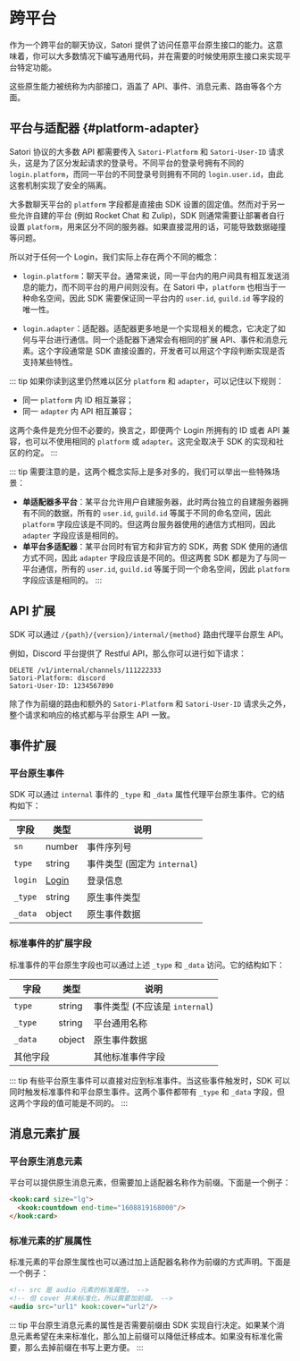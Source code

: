 # 跨平台

作为一个跨平台的聊天协议，Satori 提供了访问任意平台原生接口的能力。这意味着，你可以大多数情况下编写通用代码，并在需要的时候使用原生接口来实现平台特定功能。

这些原生能力被统称为内部接口，涵盖了 API、事件、消息元素、路由等各个方面。

## 平台与适配器 {#platform-adapter}

Satori 协议的大多数 API 都需要传入 `Satori-Platform` 和 `Satori-User-ID` 请求头，这是为了区分发起请求的登录号。不同平台的登录号拥有不同的 `login.platform`，而同一平台的不同登录号则拥有不同的 `login.user.id`，由此这套机制实现了安全的隔离。

大多数聊天平台的 `platform` 字段都是直接由 SDK 设置的固定值。然而对于另一些允许自建的平台 (例如 Rocket Chat 和 Zulip)，SDK 则通常需要让部署者自行设置 `platform`，用来区分不同的服务器。如果直接混用的话，可能导致数据碰撞等问题。

所以对于任何一个 Login，我们实际上存在两个不同的概念：

- `login.platform`：聊天平台。通常来说，同一平台内的用户间具有相互发送消息的能力，而不同平台的用户间则没有。在 Satori 中，`platform` 也相当于一种命名空间，因此 SDK 需要保证同一平台内的 `user.id`, `guild.id` 等字段的唯一性。

- `login.adapter`：适配器。适配器更多地是一个实现相关的概念，它决定了如何与平台进行通信。同一个适配器下通常会有相同的扩展 API、事件和消息元素。这个字段通常是 SDK 直接设置的，开发者可以用这个字段判断实现是否支持某些特性。

::: tip
如果你读到这里仍然难以区分 `platform` 和 `adapter`，可以记住以下规则：

- 同一 `platform` 内 ID 相互兼容；
- 同一 `adapter` 内 API 相互兼容；

这两个条件是充分但不必要的，换言之，即便两个 Login 所拥有的 ID 或者 API 兼容，也可以不使用相同的 `platform` 或 `adapter`。这完全取决于 SDK 的实现和社区的约定。
:::

::: tip
需要注意的是，这两个概念实际上是多对多的，我们可以举出一些特殊场景：

- **单适配器多平台**：某平台允许用户自建服务器，此时两台独立的自建服务器拥有不同的数据，所有的 `user.id`, `guild.id` 等属于不同的命名空间，因此 `platform` 字段应该是不同的。但这两台服务器使用的通信方式相同，因此 `adapter` 字段应该是相同的。
- **单平台多适配器**：某平台同时有官方和非官方的 SDK，两套 SDK 使用的通信方式不同，因此 `adapter` 字段应该是不同的。但这两套 SDK 都是为了与同一平台通信，所有的 `user.id`, `guild.id` 等属于同一个命名空间，因此 `platform` 字段应该是相同的。
:::

## API 扩展

SDK 可以通过 `/{path}/{version}/internal/{method}` 路由代理平台原生 API。

例如，Discord 平台提供了 Restful API，那么你可以进行如下请求：

```text
DELETE /v1/internal/channels/111222333
Satori-Platform: discord
Satori-User-ID: 1234567890
```

除了作为前缀的路由和额外的 `Satori-Platform` 和 `Satori-User-ID` 请求头之外，整个请求和响应的格式都与平台原生 API 一致。

## 事件扩展

### 平台原生事件

SDK 可以通过 `internal` 事件的 `_type` 和 `_data` 属性代理平台原生事件。它的结构如下：

| 字段 | 类型 | 说明 |
| --- | --- | --- |
| `sn` | number | 事件序列号 |
| `type` | string | 事件类型 (固定为 `internal`) |
| `login` | [Login](../resources/login.md) | 登录信息 |
| `_type` | string | 原生事件类型 |
| `_data` | object | 原生事件数据 |

### 标准事件的扩展字段

标准事件的平台原生字段也可以通过上述 `_type` 和 `_data` 访问。它的结构如下：

| 字段 | 类型 | 说明 |
| --- | --- | --- |
| `type` | string | 事件类型 (不应该是 `internal`) |
| `_type` | string | 平台通用名称 |
| `_data` | object | 原生事件数据 |
| 其他字段 |  | 其他标准事件字段 |

::: tip
有些平台原生事件可以直接对应到标准事件。当这些事件触发时，SDK 可以同时触发标准事件和平台原生事件。这两个事件都带有 `_type` 和 `_data` 字段，但这两个字段的值可能是不同的。
:::

## 消息元素扩展

### 平台原生消息元素

平台可以提供原生消息元素，但需要加上适配器名称作为前缀。下面是一个例子：

```html
<kook:card size="lg">
  <kook:countdown end-time="1608819168000"/>
</kook:card>
```

### 标准元素的扩展属性

标准元素的平台原生属性也可以通过加上适配器名称作为前缀的方式声明。下面是一个例子：

```html
<!-- src 是 audio 元素的标准属性。 -->
<!-- 但 cover 并未标准化，所以需要加前缀。 -->
<audio src="url1" kook:cover="url2"/>
```

::: tip
平台原生消息元素的属性是否需要前缀由 SDK 实现自行决定。如果某个消息元素希望在未来标准化，那么加上前缀可以降低迁移成本。如果没有标准化需要，那么去掉前缀在书写上更方便。
:::
